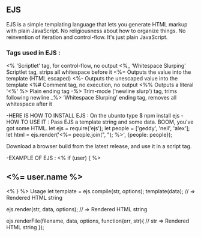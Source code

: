 ## EJS
 EJS is a simple templating language that lets you generate HTML markup with plain JavaScript. No religiousness about how to organize things. No reinvention of iteration and control-flow. It's just plain JavaScript.

 ### Tags used in EJS :
<% 'Scriptlet' tag, for control-flow, no output
<%_ ‘Whitespace Slurping’ Scriptlet tag, strips all whitespace before it
<%= Outputs the value into the template (HTML escaped)
<%- Outputs the unescaped value into the template
<%# Comment tag, no execution, no output
<%% Outputs a literal '<%'
%> Plain ending tag
-%> Trim-mode ('newline slurp') tag, trims following newline
_%> ‘Whitespace Slurping’ ending tag, removes all whitespace after it

-HERE IS HOW TO INSTALL EJS :
On the ubunto type $ npm install ejs 
-HOW TO USE IT :
Pass EJS a template string and some data. BOOM, you've got some HTML.
let ejs = require('ejs');
let people = ['geddy', 'neil', 'alex'];
let html = ejs.render('<%= people.join(", "); %>', {people: people});


Download a browser build from the latest release, and use it in a script tag.
<!-- <script src="ejs.js"></script>
<script>
  let people = ['geddy', 'neil', 'alex'];
  let html = ejs.render('<%= people.join(", "); %>', {people: people});
</script> -->

-EXAMPLE OF EJS :
<% if (user) { %>
  <h2><%= user.name %></h2>
<% } %>
Usage
let template = ejs.compile(str, options);
template(data);
// => Rendered HTML string

ejs.render(str, data, options);
// => Rendered HTML string

ejs.renderFile(filename, data, options, function(err, str){
    // str => Rendered HTML string
});